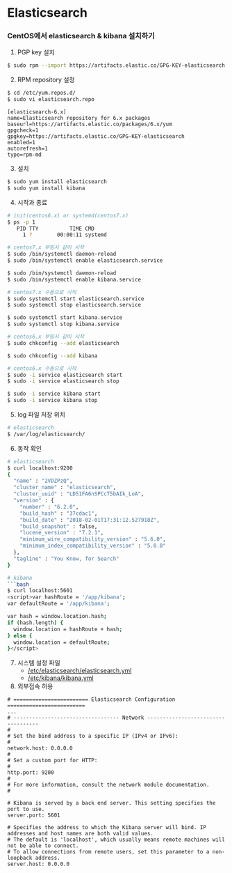 # Elasticsearch 

### CentOS에서 elasticsearch & kibana 설치하기
1. PGP key 설치
```bash
$ sudo rpm --import https://artifacts.elastic.co/GPG-KEY-elasticsearch
```
2. RPM repository 설정
```bash
$ cd /etc/yum.repos.d/
$ sudo vi elasticsearch.repo
```
```
[elasticsearch-6.x]
name=Elasticsearch repository for 6.x packages
baseurl=https://artifacts.elastic.co/packages/6.x/yum
gpgcheck=1
gpgkey=https://artifacts.elastic.co/GPG-KEY-elasticsearch
enabled=1
autorefresh=1
type=rpm-md
```
3. 설치
```bash
$ sudo yum install elasticsearch
$ sudo yum install kibana
```
4. 시작과 종료
```bash
# init(centos6.x) or systemd(centos7.x)
$ ps -p 1
   PID TTY          TIME CMD
     1 ?        00:00:11 systemd
```
```bash
# centos7.x 부팅시 같이 시작
$ sudo /bin/systemctl daemon-reload
$ sudo /bin/systemctl enable elasticsearch.service

$ sudo /bin/systemctl daemon-reload
$ sudo /bin/systemctl enable kibana.service

# centos7.x 수동으로 시작
$ sudo systemctl start elasticsearch.service
$ sudo systemctl stop elasticsearch.service

$ sudo systemctl start kibana.service
$ sudo systemctl stop kibana.service
```
```bash
# centos6.x 부팅시 같이 시작
$ sudo chkconfig --add elasticsearch

$ sudo chkconfig --add kibana

# centos6.x 수동으로 시작
$ sudo -i service elasticsearch start
$ sudo -i service elasticsearch stop

$ sudo -i service kibana start
$ sudo -i service kibana stop
```
5. log 파일 저장 위치
```bash
# elasticsearch
$ /var/log/elasticsearch/
```
6. 동작 확인
```bash
# elasticsearch
$ curl localhost:9200
{
  "name" : "2VDZPzQ",
  "cluster_name" : "elasticsearch",
  "cluster_uuid" : "LD51FA6nSPCcT5bAIk_LoA",
  "version" : {
    "number" : "6.2.0",
    "build_hash" : "37cdac1",
    "build_date" : "2018-02-01T17:31:12.527918Z",
    "build_snapshot" : false,
    "lucene_version" : "7.2.1",
    "minimum_wire_compatibility_version" : "5.6.0",
    "minimum_index_compatibility_version" : "5.0.0"
  },
  "tagline" : "You Know, for Search"
}

# kibana
```bash
$ curl localhost:5601
<script>var hashRoute = '/app/kibana';
var defaultRoute = '/app/kibana';

var hash = window.location.hash;
if (hash.length) {
  window.location = hashRoute + hash;
} else {
  window.location = defaultRoute;
}</script>
```
7. 시스템 설정 파일
    - [/etc/elasticsearch/elasticsearch.yml](https://www.elastic.co/guide/en/elasticsearch/reference/6.2/important-settings.html)
    - [/etc/kibana/kibana.yml](https://www.elastic.co/guide/en/kibana/6.2/settings.html)
8. 외부접속 허용
```
# ======================== Elasticsearch Configuration =========================
...
# ---------------------------------- Network -----------------------------------
#
# Set the bind address to a specific IP (IPv4 or IPv6):
#
network.host: 0.0.0.0
#
# Set a custom port for HTTP:
#
http.port: 9200
#
# For more information, consult the network module documentation.
#
```
```
# Kibana is served by a back end server. This setting specifies the port to use.
server.port: 5601

# Specifies the address to which the Kibana server will bind. IP addresses and host names are both valid values.
# The default is 'localhost', which usually means remote machines will not be able to connect.
# To allow connections from remote users, set this parameter to a non-loopback address.
server.host: 0.0.0.0
```
